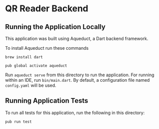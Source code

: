 # QR Reader Backend

## Running the Application Locally

This application was built using Aqueduct, a Dart backend framework.

To install Aqueduct run these commands

`brew install dart`

`pub global activate aqueduct`


Run `aqueduct serve` from this directory to run the application. For running within an IDE, run `bin/main.dart`. By default, a configuration file named `config.yaml` will be used.


## Running Application Tests

To run all tests for this application, run the following in this directory:

```
pub run test
```
